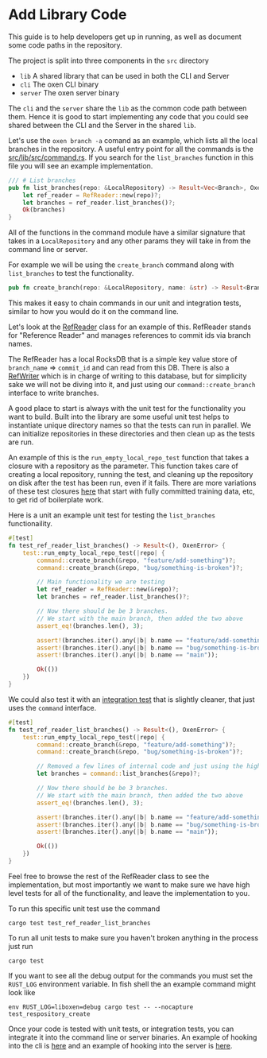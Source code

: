 # Add Library Code

This guide is to help developers get up in running, as well as document some code paths in the repository.

The project is split into three components in the `src` directory

- `lib` A shared library that can be used in both the CLI and Server
- `cli` The oxen CLI binary
- `server` The oxen server binary

The `cli` and the `server` share the `lib` as the common code path between them. Hence it is good to start implementing any code that you could see shared between the CLI and the Server in the shared `lib`.

Let's use the `oxen branch -a` comand as an example, which lists all the local branches in the repository. A useful entry point for all the commands is the [src/lib/src/command.rs](https://github.com/Oxen-AI/Oxen/blob/main/src/lib/src/command.rs). If you search for the `list_branches` function in this file you will see an example implementation.

```rust
/// # List branches
pub fn list_branches(repo: &LocalRepository) -> Result<Vec<Branch>, OxenError> {
    let ref_reader = RefReader::new(repo)?;
    let branches = ref_reader.list_branches()?;
    Ok(branches)
}
```

All of the functions in the command module have a similar signature that takes in a `LocalRepository` and any other params they will take in from the command line or server.

For example we will be using the `create_branch` command along with `list_branches` to test the functionality.

```rust
pub fn create_branch(repo: &LocalRepository, name: &str) -> Result<Branch, OxenError>
```

This makes it easy to chain commands in our unit and integration tests, similar to how you would do it on the command line.

Let's look at the [RefReader](https://github.com/Oxen-AI/Oxen/blob/main/src/lib/src/index/ref_reader.rs) class for an example of this. RefReader stands for "Reference Reader" and manages references to commit ids via branch names.

The RefReader has a local RocksDB that is a simple key value store of `branch_name` => `commit_id` and can read from this DB. There is also a [RefWriter](https://github.com/Oxen-AI/Oxen/blob/main/src/lib/src/index/ref_writer.rs) which is in charge of writing to this database, but for simplicity sake we will not be diving into it, and just using our `command::create_branch` interface to write branches.

A good place to start is always with the unit test for the functionality you want to build. Built into the library are some useful unit test helps to instantiate unique directory names so that the tests can run in parallel. We can initialize repositories in these directories and then clean up as the tests are run.

An example of this is the `run_empty_local_repo_test` function that takes a closure with a repository as the parameter. This function takes care of creating a local repository, running the test, and cleaning up the repository on disk after the test has been run, even if it fails. There are more variations of these test closures [here](https://github.com/Oxen-AI/Oxen/blob/main/src/lib/src/test.rs) that start with fully committed training data, etc, to get rid of boilerplate work.

Here is a unit an example unit test for testing the `list_branches` functionaility.

```rust
#[test]
fn test_ref_reader_list_branches() -> Result<(), OxenError> {
    test::run_empty_local_repo_test(|repo| {
        command::create_branch(&repo, "feature/add-something")?;
        command::create_branch(&repo, "bug/something-is-broken")?;

        // Main functionality we are testing
        let ref_reader = RefReader::new(&repo)?;
        let branches = ref_reader.list_branches()?;

        // Now there should be be 3 branches.
        // We start with the main branch, then added the two above
        assert_eq!(branches.len(), 3);

        assert!(branches.iter().any(|b| b.name == "feature/add-something"));
        assert!(branches.iter().any(|b| b.name == "bug/something-is-broken"));
        assert!(branches.iter().any(|b| b.name == "main"));

        Ok(())
    })
}
```

We could also test it with an [integration test](https://github.com/Oxen-AI/Oxen/blob/main/tests/integration_test.rs) that is slightly cleaner, that just uses the `command` interface.

```rust
#[test]
fn test_ref_reader_list_branches() -> Result<(), OxenError> {
    test::run_empty_local_repo_test(|repo| {
        command::create_branch(&repo, "feature/add-something")?;
        command::create_branch(&repo, "bug/something-is-broken")?;

        // Removed a few lines of internal code and just using the high level command interface
        let branches = command::list_branches(&repo)?;

        // Now there should be be 3 branches.
        // We start with the main branch, then added the two above
        assert_eq!(branches.len(), 3);

        assert!(branches.iter().any(|b| b.name == "feature/add-something"));
        assert!(branches.iter().any(|b| b.name == "bug/something-is-broken"));
        assert!(branches.iter().any(|b| b.name == "main"));

        Ok(())
    })
}
```

Feel free to browse the rest of the RefReader class to see the implementation, but most importantly we want to make sure we have high level tests for all of the functionality, and leave the implementation to you.

To run this specific unit test use the command

```shell
cargo test test_ref_reader_list_branches
```

To run all unit tests to make sure you haven't broken anything in the process just run

```shell
cargo test
```

If you want to see all the debug output for the commands you must set the `RUST_LOG` environment variable. In fish shell the an example command might look like

```shell
env RUST_LOG=liboxen=debug cargo test -- --nocapture test_respository_create
```

Once your code is tested with unit tests, or integration tests, you can integrate it into the command line or server binaries. An example of hooking into the cli is [here](IntegrateCLICode.md) and an example of hooking into the server is [here](IntegrateServerCode.md).